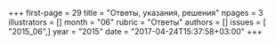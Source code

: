 +++
first-page = 29
title = "Ответы, указания, решения"
npages = 3
illustrators = []
month = "06"
rubric = "Ответы"
authors = []
issues = [ "2015_06",]
year = "2015"
date = "2017-04-24T15:37:58+03:00"
+++

